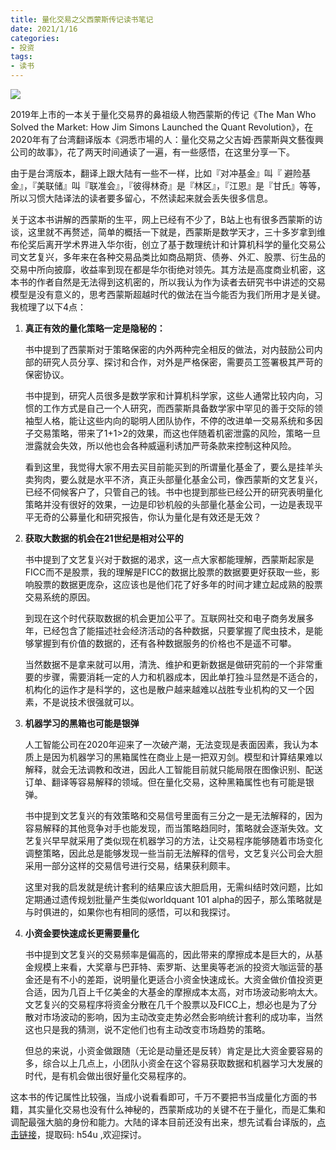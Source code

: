 ```yaml
---
title: 量化交易之父西蒙斯传记读书笔记
date: 2021/1/16
categories: 
- 投资
tags:
- 读书
---
```


![](http://img3m1.ddimg.cn/29/6/1626295601-1_u_3.jpg)

2019年上市的一本关于量化交易界的鼻祖级人物西蒙斯的传记《The Man Who Solved the Market: How Jim Simons Launched the Quant Revolution》，在2020年有了台湾翻译版本《洞悉市場的人：量化交易之父吉姆‧西蒙斯與文藝復興公司的故事》，花了两天时间通读了一遍，有一些感悟，在这里分享一下。

由于是台湾版本，翻译上跟大陆有一些不一样，比如『对冲基金』叫『 避险基金』，『美联储』叫『联准会』，『彼得林奇』是『林区』，『江恩』是『甘氏』等等，所以习惯大陆译法的读者要多留心，不然读起来就会丢失很多信息。

关于这本书讲解的西蒙斯的生平，网上已经有不少了，B站上也有很多西蒙斯的访谈，这里就不再赘述，简单的概括一下就是，西蒙斯是数学天才，三十多岁拿到维布伦奖后离开学术界进入华尔街，创立了基于数理统计和计算机科学的量化交易公司文艺复兴，多年来在各种交易品类比如商品期货、债券、外汇、股票、衍生品的交易中所向披靡，收益率到现在都是华尔街绝对领先。其方法是高度商业机密，这本书的作者自然是无法得到这机密的，所以我认为作为读者去研究书中讲述的交易模型是没有意义的，思考西蒙斯超越时代的做法在当今能否为我们所用才是关键。我梳理了以下4点：

 1. **真正有效的量化策略一定是隐秘的：**

    书中提到了西蒙斯对于策略保密的内外两种完全相反的做法，对内鼓励公司内部的研究人员分享、探讨和合作，对外是严格保密，需要员工签署极其严苛的保密协议。

    书中提到，研究人员很多是数学家和计算机科学家，这些人通常比较内向，习惯的工作方式是自己一个人研究，而西蒙斯具备数学家中罕见的善于交际的领袖型人格，能让这些内向的聪明人团队协作，不停的改进单一交易系统和多因子交易策略，带来了1+1>2的效果，而这也伴随着机密泄露的风险，策略一旦泄露就会失效，所以他也会各种威逼利诱加严苛条款来控制这种风险。

    看到这里，我觉得大家不用去买目前能买到的所谓量化基金了，要么是挂羊头卖狗肉，要么就是水平不济，真正头部量化基金公司，像西蒙斯的文艺复兴，已经不伺候客户了，只管自己的钱。书中也提到那些已经公开的研究表明量化策略并没有很好的效果，一边是印钞机般的头部量化基金公司，一边是表现平平无奇的公募量化和研究报告，你认为量化是有效还是无效？

    

 2. **获取大数据的机会在21世纪是相对公平的**

    书中提到了文艺复兴对于数据的渴求，这一点大家都能理解，西蒙斯起家是FICC而不是股票，我的理解是FICC的数据比股票的数据要更好获取一些，影响股票的数据更庞杂，这应该也是他们花了好多年的时间才建立起成熟的股票交易系统的原因。

    到现在这个时代获取数据的机会更加公平了。互联网社交和电子商务发展多年，已经包含了能描述社会经济活动的各种数据，只要掌握了爬虫技术，是能够掌握到有价值的数据的，还有各种数据服务的价格也不是遥不可攀。

    当然数据不是拿来就可以用，清洗、维护和更新数据是做研究前的一个非常重要的步骤，需要消耗一定的人力和机器成本，因此单打独斗显然是不适合的，机构化的运作才是科学的，这也是散户越来越难以战胜专业机构的又一个因素，不是说技术很强就可以。

    

 3. **机器学习的黑箱也可能是银弹**

    人工智能公司在2020年迎来了一次破产潮，无法变现是表面因素，我认为本质上是因为机器学习的黑箱属性在商业上是一把双刃剑。模型和计算结果难以解释，就会无法调教和改进，因此人工智能目前就只能局限在图像识别、配送订单、翻译等容易解释的领域。但在量化交易，这种黑箱属性也有可能是银弹。

    书中提到文艺复兴的有效策略和交易信号里面有三分之一是无法解释的，因为容易解释的其他竞争对手也能发现，而当策略趋同时，策略就会逐渐失效。文艺复兴早早就采用了类似现在机器学习的方法，让交易程序能够随着市场变化调整策略，因此总是能够发现一些当前无法解释的信号，文艺复兴公司会大胆采用一部分这样的交易信号进行交易，结果获利颇丰。

    这里对我的启发就是统计套利的结果应该大胆启用，无需纠结时效问题，比如定期通过遗传规划批量产生类似worldquant 101 alpha的因子，那么策略就是与时俱进的，如果你也有相同的感悟，可以和我探讨。

    

 4. **小资金要快速成长更需要量化**

    书中提到文艺复兴的交易频率是偏高的，因此带来的摩擦成本是巨大的，从基金规模上来看，大奖章与巴菲特、索罗斯、达里奥等老派的投资大咖运营的基金还是有不小的差距，说明量化更适合小资金快速成长。大资金做价值投资更合适，因为几百上千亿美金的大基金的摩擦成本太高，对市场波动影响太大。文艺复兴的交易程序将资金分散在几千个股票以及FICC上，想必也是为了分散对市场波动的影响，因为主动改变走势必然会影响统计套利的成功率，当然这也只是我的猜测，说不定他们也有主动改变市场趋势的策略。

    但总的来说，小资金做跟随（无论是动量还是反转）肯定是比大资金要容易的多，综合以上几点上，小团队小资金在这个容易获取数据和机器学习大发展的时代，是有机会做出很好量化交易程序的。

这本书的传记属性比较强，当成小说看看即可，千万不要把书当成量化方面的书籍，其实量化交易也没有什么神秘的，西蒙斯成功的关键不在于量化，而是汇集和调配最强大脑的身份和能力。大陆的译本目前还没有出来，想先试看台译版的，[点击链接](https://pan.baidu.com/s/1SVmkSl1O6jZIk0H-PlBApA )，提取码: h54u ,欢迎探讨。





